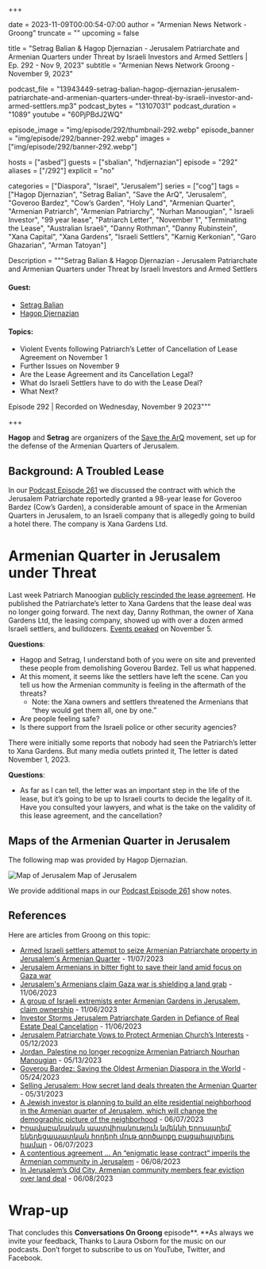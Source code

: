 +++

date = 2023-11-09T00:00:54-07:00
author = "Armenian News Network - Groong"
truncate = ""
upcoming = false

title = "Setrag Balian & Hagop Djernazian - Jerusalem Patriarchate and Armenian Quarters under Threat by Israeli Investors and Armed Settlers | Ep. 292 - Nov 9, 2023"
subtitle = "Armenian News Network Groong - November 9, 2023"


podcast_file = "13943449-setrag-balian-hagop-djernazian-jerusalem-patriarchate-and-armenian-quarters-under-threat-by-israeli-investor-and-armed-settlers.mp3"
podcast_bytes = "13107031"
podcast_duration = "1089"
youtube = "60PjPBdJ2WQ"

episode_image = "img/episode/292/thumbnail-292.webp"
episode_banner = "img/episode/292/banner-292.webp"
images = ["img/episode/292/banner-292.webp"]

hosts = ["asbed"]
guests = ["sbalian", "hdjernazian"]
episode = "292"
aliases = ["/292"]
explicit = "no"

categories = ["Diaspora", "Israel", "Jerusalem"]
series = ["cog"]
tags = ["Hagop Djernazian", "Setrag Balian", "Save the ArQ", "Jerusalem", "Goveroo Bardez", "Cow’s Garden", "Holy Land", "Armenian Quarter", "Armenian Patriarch", "Armenian Patriarchy", "Nurhan Manougian", " Israeli Investor", "99 year lease", "Patriarch Letter", "November 1", "Terminating the Lease", "Australian Israeli", "Danny Rothman", "Danny Rubinstein", "Xana Capital", "Xana Gardens", "Israeli Settlers", "Karnig Kerkonian", "Garo Ghazarian", "Arman Tatoyan"]



Description = """Setrag Balian & Hagop Djernazian - Jerusalem Patriarchate and Armenian Quarters under Threat by Israeli Investors and Armed Settlers 

#### Guest: 
* [Setrag Balian](/guest/sbalian)
* [Hagop Djernazian](/guest/hdjernazian)

#### Topics:
* Violent Events following Patriarch’s Letter of Cancellation of Lease Agreement on November 1
* Further Issues on November 9
* Are the Lease Agreement and its Cancellation Legal?
* What do Israeli Settlers have to do with the Lease Deal?
* What Next?

Episode 292 | Recorded on Wednesday, November 9 2023"""

+++

**Hagop** and **Setrag** are organizers of the [Save the ArQ](https://www.facebook.com/profile.php?id=61550949422912&mibextid) movement, set up for the defense of the Armenian Quarters of Jerusalem.

## Background: A Troubled Lease

In our [Podcast Episode 261](https://podcasts.groong.org/261) we discussed the contract with which the Jerusalem Patriarchate reportedly granted a 98-year lease for Goveroo Bardez (Cow’s Garden), a considerable amount of space in the Armenian Quarters in Jerusalem, to an Israeli company that is allegedly going to build a hotel there. The company is Xana Gardens Ltd.


# Armenian Quarter in Jerusalem under Threat

Last week Patriarch Manoogian [publicly rescinded the lease agreement](https://greekcitytimes.com/2023/11/02/armenian-patriarchate-in-jerusalem/). He published the Patriarchate’s letter to Xana Gardens that the lease deal was no longer going forward. The next day, Danny Rothman, the owner of Xana Gardens Ltd, the leasing company, showed up with over a dozen armed Israeli settlers, and bulldozers. [Events peaked](https://www.facebook.com/photo/?fbid=122136095606031647&set=pob.638425135) on November 5.

**Questions**:
* Hagop and Setrag, I understand both of you were on site and prevented these people from demolishing Goverou Bardez. Tell us what  happened.
* At this moment, it seems like the settlers have left the scene. Can you tell us how the Armenian community is feeling in the aftermath of the threats?
    * Note: the Xana owners and settlers threatened the Armenians that “they would get them all, one by one.”
* Are people feeling safe?
* Is there support from the Israeli police or other security agencies?

There were initially some reports that nobody had seen the Patriarch’s letter to Xana Gardens. But many media outlets printed it, The letter is dated November 1, 2023.

**Questions**:
* As far as I can tell, the letter was an important step in the life of the lease, but it’s going to be up to Israeli courts to decide the legality of it. Have you consulted your lawyers, and what is the take on the validity of this lease agreement, and the cancellation?


## Maps of the Armenian Quarter in Jerusalem

The following map was provided by Hagop Djernazian.

![Map of Jerusalem ](/img/episode/261/Map-of-Jerusalem-1.jpg "Map of Jerusalem ")
Map of Jerusalem


We provide additional maps in our [Podcast Episode 261](https://podcasts.groong.org/261) show notes.


## References

Here are articles from Groong on this topic:
* [Armed Israeli settlers attempt to seize Armenian Patriarchate property in Jerusalem's Armenian Quarter](https://www.newarab.com/news/armenians-jerusalem-repel-armed-israeli-settlers) - 11/07/2023
* [Jerusalem Armenians in bitter fight to save their land amid focus on Gaza war](https://www.thenationalnews.com/mena/palestine-israel/2023/11/08/jerusalem-armenians-in-bitter-fight-to-save-their-land-amid-focus-on-gaza-war/)
* [Jerusalem's Armenians claim Gaza war is shielding a land grab](https://www.youtube.com/watch?v=-Qh26OKb6CI) - 11/06/2023
* [A group of Israeli extremists enter Armenian Gardens in Jerusalem, claim ownership](https://en.armradio.am/2023/11/06/a-group-of-israeilis-enter-armenian-quarter-in-jerusalem-claim-ownership/) - 11/06/2023
* [Investor Storms Jerusalem Patriarchate Garden in Defiance of Real Estate Deal Cancelation](https://asbarez.com/investor-storms-jerusalem-patriarchate-garden-in-defiance-of-real-estate-deal-cancelation/) - 11/06/2023
* [Jerusalem Patriarchate Vows to Protect Armenian Church’s Interests](https://asbarez.com/jerusalem-patriarchate-vows-to-protect-armenian-churchs-interests/) - 05/12/2023
* [Jordan, Palestine no longer recognize Armenian Patriarch Nourhan Manougian](https://www.jordannews.jo/Section-109/News/Jordan-Palestine-no-longer-recognize-Armenian-Patriarch-Nourhan-Manougian-28607) - 05/13/2023
* [Goverou Bardez: Saving the Oldest Armenian Diaspora in the World](https://armenianweekly.com/2023/05/24/goverou-bardez-saving-the-oldest-armenian-diaspora-in-the-world/?fbclid=IwAR2guMYJdzUMZlqSOGs4mpv3XPzlb7ElDQK3pflCBXd6vEgOn8nUfTOXf4c) - 05/24/2023
* [Selling Jerusalem: How secret land deals threaten the Armenian Quarter](https://www.newarab.com/analysis/how-secret-land-sales-threaten-jerusalems-armenian-quarter) - 05/31/2023
* [A Jewish investor is planning to build an elite residential neighborhood in the Armenian quarter of Jerusalem, which will change the demographic picture of the neighborhood](https://www.shantnews.am/news/view/1313032.html) - 06/07/2023
* [Իրավաբանական պատվիրակություն կմեկնի Երուսաղեմ՝ եկեղեցապատկան հողերի մութ գործարքը բացահայտելու համար](https://www.youtube.com/watch?v=tBizgjKVYwk) - 06/07/2023
* [A contentious agreement … An “enigmatic lease contract” imperils the Armenian community in Jerusalem](https://www.weeklyblitz.net/opinion/a-contentious-agreement-an-enigmatic-lease-contract-imperils-the-armenian-community-in-jerusalem/) - 06/08/2023
* [In Jerusalem’s Old City, Armenian community members fear eviction over land deal](https://www.timesofisrael.com/in-jerusalems-old-city-armenian-community-members-fear-eviction-over-land-deal/) - 06/08/2023


# Wrap-up

That concludes this **Conversations On Groong** episode**. **As always we invite your feedback, Thanks to Laura Osborn for the music on our podcasts. Don’t forget to subscribe to us on YouTube, Twitter, and Facebook.

